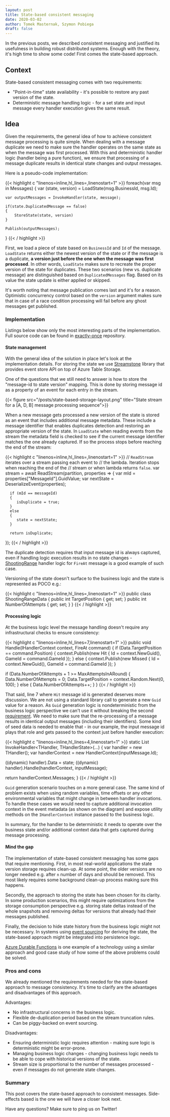 ```yaml
---
layout: post
title: State-based consistent messaging
date: 2020-03-02
author: Tomek Masternak, Szymon Pobiega
draft: false
---
```


In the previous posts, we described consistent messaging and justified its usefulness in building robust distributed systems. Enough with the theory, it's high time to show some code! First comes the state-based approach.

## Context

State-based consistent messaging comes with two requirements:

* "Point-in-time" state availability - it's possible to restore any past version of the state.
* Deterministic message handling logic - for a set state and input message every handler execution gives the same result.

## Idea

Given the requirements, the general idea of how to achieve consistent message processing is quite simple. When dealing with a message duplicate we need to make sure the handler operates on the same state as when the message was first processed. With this and deterministic handler logic (handler being a pure function), we ensure that processing of a message duplicate results in identical state changes and output messages. 
 
Here is a pseudo-code implementation:

{{< highlight c "linenos=inline,hl_lines=,linenostart=1" >}}
foreach(var msg in Messages)
{
    var (state, version) = LoadState(msg.BusinessId, msg.Id);

    var outputMessages = InvokeHandler(state, message);

    if(state.DuplicatedMessage == false)
    {
        StoreState(state, version)
    } 

    Publish(outputMessages);
}
{{< / highlight >}}

First, we load a piece of state based on `BusinessId` and `Id` of the message. `LoadState` returns either the newest version of the state or if the message is a duplicate, **a version just before the one when the message was first processed**. In other words, `LoadState` makes sure to recreate the proper version of the state for duplicates. These two scenarios (new vs. duplicate message) are distinguished based on `DuplicatedMessages` flag. Based on its value the state update is either applied or skipped.

It's worth noting that message publication comes last and it's for a reason. Optimistic concurrency control based on the `version`  argument makes sure that in case of a race condition processing will fail before any ghost messages get published. 

### Implementation

Listings below show only the most interesting parts of the implementation. Full source code can be found in [exactly-once](https://github.com/exactly-once/state-based-consistent-messaging) repository.

#### State management

With the general idea of the solution in place let's look at the implementation details. For storing the state we use [Streamstone](https://github.com/yevhen/Streamstone) library that provides event store API on top of Azure Table Storage.

One of the questions that we still need to answer is how to store the "message-id to state version" mapping. This is done by storing message id as a property of an event for each entry in the stream. 

{{< figure src="/posts/state-based-storage-layout.png" title="State stream for a [A, D, B] message processing sequence">}}

When a new message gets processed a new version of the state is stored as an event that includes additional message metadata. These include a message identifier that enables duplicates detection and restoring an appropriate version of the state. In `LoadState` when reading events from the stream the metadata field is checked to see if the current message identifier matches the one already captured. If so the process stops before reaching the end of the stream:  

{{< highlight c "linenos=inline,hl_lines=,linenostart=1" >}}
// `ReadStream` iterates over a stream passing each event to
// the lambda. Iteration stops when reaching the end of the 
// stream or when lambda returns `false`.
var stream = await ReadStream(partition, properties =>
{
      var mId = properties["MessageId"].GuidValue;
      var nextState = DeserializeEvent<THandlerState>(properties);

      if (mId == messageId)
      {
         isDuplicate = true;
      } 
      else
      {
         state = nextState;
      }

      return isDuplicate;
});
{{< / highlight >}}

The duplicate detection requires that input message id is always captured, even if handling logic execution results in no state changes - [ShootingRange](https://github.com/exactly-once/state-based-consistent-messaging/blob/master/StateBased.ConsistentMessaging/StateBased.ConsistentMessaging/Domain/ShootingRange.cs#L9) handler logic for `FireAt` message is a good example of such case.

Versioning of the state doesn't surface to the business logic and the state is represented as POCO e.g.:

{{< highlight c "linenos=inline,hl_lines=,linenostart=1" >}}
public class ShootingRangeData
{
   public int TargetPosition { get; set; }
   public int NumberOfAttempts { get; set; }
}
{{< / highlight >}}

#### Processing logic

At the business logic level the message handling doesn't require any infrastructural checks to ensure consistency:

{{< highlight c "linenos=inline,hl_lines=7,linenostart=1" >}}
public void Handle(IHandlerContext context, FireAt command)
{
   if (Data.TargetPosition == command.Position)
   {
         context.Publish(new Hit
         {
            Id = context.NewGuid(),
            GameId = command.GameId
         });
   }
   else
   {
         context.Publish(new Missed
         {
            Id = context.NewGuid(),
            GameId = command.GameId
         });
   }

   if (Data.NumberOfAttempts + 1 >= MaxAttemptsInARound)
   {
         Data.NumberOfAttempts = 0;
         Data.TargetPosition = context.Random.Next(0, 100);
   }
   else
   {
         Data.NumberOfAttempts++;
   }
}
{{< / highlight >}}

That said, line 7 where `Hit` message id is generated deserves more discussion. We are not using a standard library call to generate a new `Guid` value for a reason. As `Guid` generation logic is nondeterministic from the business logic perspective we can't use it without breaking the second [requirement](#context). We need to make sure that the re-processing of a message results in identical output messages (including their identifiers). Some kind of seed data is needed to enable that - in our example, the input message id plays that role and gets passed to the context just before handler execution:

{{< highlight c "linenos=inline,hl_lines=4,linenostart=1" >}}
static List<Message> InvokeHandler<THandler, THandlerState>(...)
{
   var handler = new THandler();
   var handlerContext = new HandlerContext(inputMessage.Id);

   ((dynamic) handler).Data = state;
   ((dynamic) handler).Handle(handlerContext, inputMessage);
   
   return handlerContext.Messages;
}
{{< / highlight >}}

`Guid` generation scenario touches on a more general case. The same kind of problem exists when using random variables, time offsets or any other environmental variables that might change in between handler invocations. To handle these cases we would need to capture additional invocation context in the event metadata (as shown on the diagram) and expose utility methods on the `IHandlerContext` instance passed to the business logic.  

In summary, for the handler to be deterministic it needs to operate over the business state and/or additional context data that gets captured during message processing.

#### Mind the gap 

The implementation of state-based consistent messaging has some gaps that require mentioning. First, in most real-world applications the state version storage requires clean-up. At some point, the older versions are no longer needed e.g. after `n` number of days and should be removed. This most likely requires some background clean-up process making sure this happens.

Secondly, the approach to storing the state has been chosen for its clarity. In some production scenarios, this might require optimizations from the storage consumption perspective e.g. storing state deltas instead of the whole snapshots and removing deltas for versions that already had their messages published.

Finally, the decision to hide state history from the business logic might not be necessary. In systems using [event sourcing](https://www.youtube.com/watch?v=8JKjvY4etTY&t=180s) for deriving the state, the state-based approach might be integrated into persistence logic. 

[Azure Durable Functions](https://docs.microsoft.com/en-us/azure/azure-functions/durable/durable-functions-overview?tabs=csharp) is one example of a technology using a similar approach and good case study of how some of the above problems could be solved.

### Pros and cons

We already mentioned the requirements needed for the state-based approach to message consistency. It's time to clarify are the advantages and disadvantages of this approach.

Advantages:

* No infrastructural concerns in the business logic.
* Flexible de-duplication period based on the stream truncation rules.
* Can be piggy-backed on event sourcing.

Disadvantages:

* Ensuring deterministic logic requires attention - making sure logic is deterministic might be error-prone.
* Managing business logic changes - changing business logic needs to be able to cope with historical versions of the state.
* Stream size is proportional to the number of messages processed - even if messages do not generate state changes.


### Summary

This post covers the state-based approach to consistent messages. Side-effects based is the one we will have a closer look next. 

Have any questions? Make sure to ping us on Twitter! 